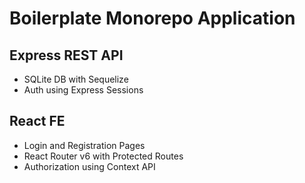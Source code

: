 # Boilerplate Monorepo Application

## Express REST API
  - SQLite DB with Sequelize
  - Auth using Express Sessions
  
## React FE
  - Login and Registration Pages
  - React Router v6 with Protected Routes
  - Authorization using Context API
